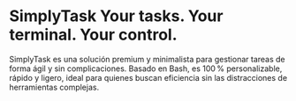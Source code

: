 # SimplyTask Your tasks. Your terminal. Your control.

SimplyTask es una solución premium y minimalista para gestionar tareas de forma ágil y sin complicaciones. Basado en Bash, es 100 % personalizable, rápido y ligero, ideal para quienes buscan eficiencia sin las distracciones de herramientas complejas.
